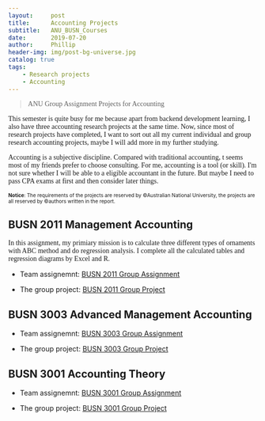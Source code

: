 ```yaml
---
layout:     post
title:      Accounting Projects
subtitle:   ANU_BUSN_Courses
date:       2019-07-20
author:     Phillip
header-img: img/post-bg-universe.jpg
catalog: true
tags:
    - Research projects
    - Accounting
---
```



> <font face="Times New Roman">ANU Group Assignment Projects for Accounting</font> 

<font face="Times New Roman">
This semester is quite busy for me because apart from backend development learning, I also have three accounting research projects at the same time. Now, since most of research projects have completed, I want to sort out all my current individual and group research accounting projects, maybe I will add more in my further studying.  <br> 

Accounting is a subjective discipline. Compared with traditional accounting, t seems most of my friends prefer to choose consulting. For me, accounting is a tool (or skill). I'm not sure whether I will be able to a eligible accountant in the future. But maybe I need to pass CPA exams at first and then consider later things. </font>

<font size="1">**Notice**: The requirements of the projects are reserved by ©Australian National University, the projects are all reserved by ©authors written in the report.</font>

## BUSN 2011 Management Accounting

<font face="Times New Roman">
In this assignment, my primiary mission is to calculate three different types of ornaments with ABC method and do regression analysis. I complete all the calculated tables and regression diagrams by Excel and R.</font>

- Team assignemnt:  <a href="https://raw.githubusercontent.com/u5656487/u5656487.github.io/master/img/Ass_2011_S1.pdf" target="_blank">BUSN 2011 Group Assignment</a>

- The group project: <a href="https://raw.githubusercontent.com/u5656487/u5656487.github.io/master/img/BUSN2011_Group_Assignment.pdf" target="_blank">BUSN 2011 Group Project</a>

## BUSN 3003 Advanced Management Accounting

- Team assignemnt:  <a href="https://raw.githubusercontent.com/u5656487/u5656487.github.io/master/img/BUSN3003_Team_Assignment_2019S2.pdf" target="_blank">BUSN 3003 Group Assignment</a>

- The group project: <a href="https://raw.githubusercontent.com/u5656487/u5656487.github.io/master/img/Team_9.pdf" target="_blank">BUSN 3003 Group Project</a>

## BUSN 3001 Accounting Theory

- Team assignemnt:  <a href="https://raw.githubusercontent.com/u5656487/u5656487.github.io/master/img/BUSN3001_assignment_instructions.pdf" target="_blank">BUSN 3001 Group Assignment</a>

- The group project: <a href="https://raw.githubusercontent.com/u5656487/u5656487.github.io/master/img/BUSN3001_Assignment_Part_B.pdf" target="_blank">BUSN 3001 Group Project</a>